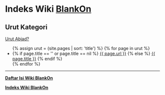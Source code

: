 # Indeks Wiki [BlankOn](/BlankOn.md)

## Urut Kategori
[Urut Abjad?](/IndeksUrutAbjad.md)

<ul>
  {% assign urut = (site.pages | sort: 'title') %}
  {% for page in urut %}
    <li>
	{% if page.title == '' or page.title == nil %}
      <a href="{{ page.url }}">{{ page.url }}</a>
	{% else %}
      <a href="{{ page.url }}">{{ page.title }}</a>
	{% endif %}
    </li>
  {% endfor %}
</ul>

			

---
[**Daftar Isi Wiki BlankOn**](/DaftarIsi/README.md)

[**Indeks Wiki BlankOn**](/Indeks.html)
